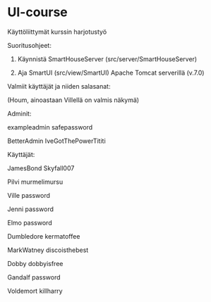 # UI-course

Käyttöliittymät kurssin harjotustyö

Suoritusohjeet:

1) Käynnistä SmartHouseServer (src/server/SmartHouseServer)

2) Aja SmartUI (src/view/SmartUI) Apache Tomcat serverillä (v.7.0)

Valmiit käyttäjät ja niiden salasanat:

(Houm, ainoastaan Villellä on valmis näkymä)

Adminit:

exampleadmin
safepassword

BetterAdmin
IveGotThePowerTititi

Käyttäjät:

JamesBond
Skyfall007

Pilvi
murmelimursu

Ville
password

Jenni
password

Elmo
password

Dumbledore
kermatoffee

MarkWatney
discoisthebest

Dobby
dobbyisfree

Gandalf
password

Voldemort
killharry
